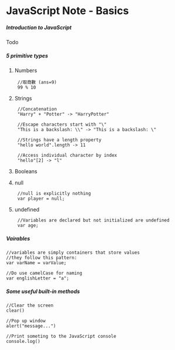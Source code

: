 # JavaScript Note - Basics

##### Introduction to JavaScript
Todo

##### 5 primitive types
1. Numbers
 
        //取商數 (ans=9)
        99 % 10

2. Strings
 
        //Concatenation
        "Harry" + "Potter" -> "HarryPotter" 

        //Escape characters start with "\"
        "This is a backslash: \\" -> "This is a backslash: \"
        
        //Strings have a length property
        "hello world".length -> 11
        
        //Access individual character by index
        "hello"[2] -> "l"
  
3. Booleans
4. null
        
        //null is explicitly nothing
        var player = null;

5. undefined
    
        //Variables are declared but not initialized are undefined
        var age;

##### Vairables
    //variables are simply containers that store values
    //they follow this pattern:
    var varName = varValue;
    
    //Do use camelCase for naming
    var englishLetter = "a";
    
##### Some useful built-in methods
    //Clear the screen
    clear()
    
    //Pop up window
    alert("message...")
    
    //Print someting to the JavaScript console
    console.log()